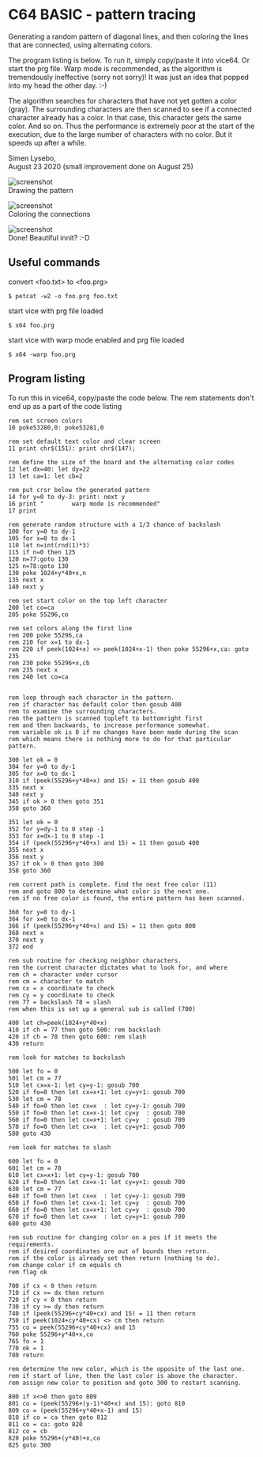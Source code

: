 # C64 BASIC - pattern tracing

Generating a random pattern of diagonal lines, and then coloring the lines that are connected, using alternating colors.

The program listing is below. To run it, simply copy/paste it into vice64. Or start the prg file. Warp mode is recommended, as the algorithm is tremendously ineffective (sorry not sorry)! It was just an idea that popped into my head the other day. :-)

The algorithm searches for characters that have not yet gotten a color (gray). The surrounding characters are then scanned to see if a connected character already has a color. In that case, this character gets the same color. And so on. Thus the performance is extremely poor at the start of the execution, due to the large number of characters with no color. But it speeds up after a while.

Simen Lysebo,  
August 23 2020
(small improvement done on August 25)

![screenshot](img_start.png)  
Drawing the pattern  
  
![screenshot](img_progress.png)  
Coloring the connections  

![screenshot](img_end.png)  
Done! Beautiful innit? :-D


## Useful commands

convert <foo.txt> to <foo.prg>
```
$ petcat -w2 -o foo.prg foo.txt
```

start vice with prg file loaded
```
$ x64 foo.prg
```

start vice with warp mode enabled and prg file loaded
```
$ x64 -warp foo.prg
```


## Program listing

To run this in vice64, copy/paste the code below. The rem statements don't end up as a part of the code listing

```
rem set screen colors
10 poke53280,0: poke53281,0

rem set default text color and clear screen
11 print chr$(151): print chr$(147);

rem define the size of the board and the alternating color codes
12 let dx=40: let dy=22
13 let ca=1: let cb=2

rem put crsr below the generated pattern
14 for y=0 to dy-3: print: next y
16 print "        warp mode is recommended"
17 print

rem generate random structure with a 1/3 chance of backslash
100 for y=0 to dy-1
105 for x=0 to dx-1
110 let n=int(rnd(1)*3)
115 if n=0 then 125
120 n=77:goto 130
125 n=78:goto 130
130 poke 1024+y*40+x,n
135 next x
140 next y

rem set start color on the top left character
200 let co=ca
205 poke 55296,co

rem set colors along the first line
rem 200 poke 55296,ca
rem 210 for x=1 to dx-1
rem 220 if peek(1024+x) <> peek(1024+x-1) then poke 55296+x,ca: goto 235
rem 230 poke 55296+x,cb
rem 235 next x
rem 240 let co=ca


rem loop through each character in the pattern.
rem if character has default color then gosub 400
rem to examine the surrounding characters.
rem the pattern is scanned topleft to bottomright first
rem and then backwards, to increase performance somewhat.
rem variable ok is 0 if no changes have been made during the scan
rem which means there is nothing more to do for that particular pattern.

300 let ok = 0
304 for y=0 to dy-1
305 for x=0 to dx-1
310 if (peek(55296+y*40+x) and 15) = 11 then gosub 400
335 next x
340 next y
345 if ok > 0 then goto 351
350 goto 360

351 let ok = 0
352 for y=dy-1 to 0 step -1
353 for x=dx-1 to 0 step -1
354 if (peek(55296+y*40+x) and 15) = 11 then gosub 400
355 next x
356 next y
357 if ok > 0 then goto 300
358 goto 360

rem current path is complete. find the next free color (11)
rem and goto 800 to determine what color is the next one.
rem if no free color is found, the entire pattern has been scanned.

360 for y=0 to dy-1
364 for x=0 to dx-1
366 if (peek(55296+y*40+x) and 15) = 11 then goto 800
368 next x
370 next y
372 end

rem sub routine for checking neighbor characters.
rem the current character dictates what to look for, and where
rem ch = character under cursor
rem cm = character to match
rem cx = x coordinate to check
rem cy = y coordinate to check
rem 77 = backslash 78 = slash
rem when this is set up a general sub is called (700)

400 let ch=peek(1024+y*40+x)
410 if ch = 77 then goto 500: rem backslash
420 if ch = 78 then goto 600: rem slash
430 return

rem look for matches to backslash

500 let fo = 0
501 let cm = 77
510 let cx=x-1: let cy=y-1: gosub 700
520 if fo=0 then let cx=x+1: let cy=y+1: gosub 700
530 let cm = 78
540 if fo=0 then let cx=x  : let cy=y-1: gosub 700
550 if fo=0 then let cx=x-1: let cy=y  : gosub 700
560 if fo=0 then let cx=x+1: let cy=y  : gosub 700
570 if fo=0 then let cx=x  : let cy=y+1: gosub 700
580 goto 430

rem look for matches to slash

600 let fo = 0
601 let cm = 78
610 let cx=x+1: let cy=y-1: gosub 700
620 if fo=0 then let cx=x-1: let cy=y+1: gosub 700
630 let cm = 77
640 if fo=0 then let cx=x  : let cy=y-1: gosub 700
650 if fo=0 then let cx=x-1: let cy=y  : gosub 700
660 if fo=0 then let cx=x+1: let cy=y  : gosub 700
670 if fo=0 then let cx=x  : let cy=y+1: gosub 700
680 goto 430

rem sub routine for changing color on a pos if it meets the requirements.
rem if desired coordinates are out of bounds then return.
rem if the color is already set then return (nothing to do).
rem change color if cm equals ch
rem flag ok

700 if cx < 0 then return
710 if cx >= dx then return
720 if cy < 0 then return
730 if cy >= dy then return
740 if (peek(55296+cy*40+cx) and 15) = 11 then return
750 if peek(1024+cy*40+cx) <> cm then return
755 co = peek(55296+cy*40+cx) and 15
760 poke 55296+y*40+x,co
765 fo = 1
770 ok = 1
780 return

rem determine the new color, which is the opposite of the last one.
rem if start of line, then the last color is above the character.
rem assign new color to position and goto 300 to restart scanning.

800 if x<>0 then goto 809
801 co = (peek(55296+(y-1)*40+x) and 15): goto 810
809 co = (peek(55296+y*40+x-1) and 15)
810 if co = ca then goto 812
811 co = ca: goto 820
812 co = cb
820 poke 55296+(y*40)+x,co
825 goto 300

```
